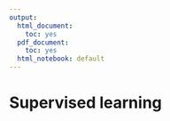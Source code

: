 ```yaml
---
output:
  html_document:
    toc: yes
  pdf_document:
    toc: yes
  html_notebook: default
---
```





# Supervised learning


